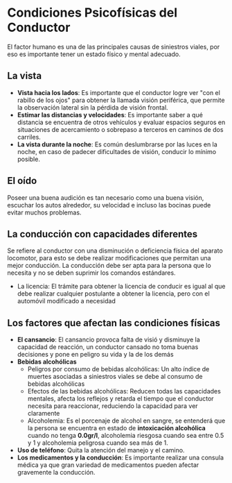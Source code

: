 # Condiciones Psicofísicas del Conductor
El factor humano es una de las principales causas de siniestros viales, por eso es importante tener un estado físico y mental adecuado.

## La vista
- **Vista hacia los lados**: Es importante que el conductor logre ver "con el rabillo de los ojos" para obtener la llamada visión periférica, que permite la observación lateral sin la pérdida de visión frontal.
- **Estimar las distancias y velocidades**: Es importante saber a qué distancia se encuentra de otros vehículos y evaluar espacios seguros en situaciones de acercamiento o sobrepaso a terceros en caminos de dos carriles.
- **La vista durante la noche**: Es común deslumbrarse por las luces en la noche, en caso de padecer dificultades de visión, conducir lo mínimo posible.

## El oído
Poseer una buena audición es tan necesario como una buena visión, escuchar los autos alrededor, su velocidad e incluso las bocinas puede evitar muchos problemas.

## La conducción con capacidades diferentes
Se refiere al conductor con una disminución o deficiencia física del aparato locomotor, para esto se debe realizar modificaciones que permitan una mejor conducción. La conducción debe ser apta para la persona que lo necesita y no se deben suprimir los comandos estándares.
- La licencia: El trámite para obtener la licencia de conducir es igual al que debe realizar cualquier postulante a obtener la licencia, pero con el automóvil modificado a necesidad

## Los factores que afectan las condiciones físicas
- **El cansancio**: El cansancio provoca falta de visió y disminuye la capacidad de reacción, un conductor cansado no toma buenas decisiones y pone en peligro su vida y la de los demás
- **Bebidas alcohólicas**
    - Peligros por consumo de bebidas alcohólicas: Un alto índice de muertes asociadas a siniestros viales se debe al consumo de bebidas alcohólicas
    - Efectos de las bebidas alcohólicas: Reducen todas las capacidades mentales, afecta los reflejos y retarda el tiempo que el conductor necesita para reaccionar, reduciendo la capacidad para ver claramente
    - Alcoholemia: Es el porcenaje de alcohol en sangre, se entenderá que la persona se encuentra en estado de **intoxicación alcohólica** cuando no tenga **0.0gr/l**, alcoholemia riesgosa cuando sea entre 0.5 y 1 y alcoholemia peligrosa cuando sea más de 1.
- **Uso de teléfono**: Quita la atención del manejo y el camino.
- **Los medicamentos y la conducción**: Es importante realizar una consula médica ya que gran variedad de medicamentos pueden afectar gravemente la conducción.